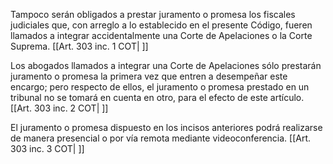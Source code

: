 Tampoco serán obligados a prestar juramento o promesa los fiscales judiciales que, con arreglo a lo establecido en el presente Código, fueren llamados a integrar accidentalmente una Corte de Apelaciones o la Corte Suprema. [[Art. 303 inc. 1 COT| ]]

Los abogados llamados a integrar una Corte de Apelaciones sólo prestarán juramento o promesa la primera vez que entren a desempeñar este encargo; pero respecto de ellos, el juramento o promesa prestado en un tribunal no se tomará en cuenta en otro, para el efecto de este artículo. [[Art. 303 inc. 2 COT| ]]

El juramento o promesa dispuesto en los incisos anteriores podrá realizarse de manera presencial o por vía remota mediante videoconferencia. [[Art. 303 inc. 3 COT| ]]